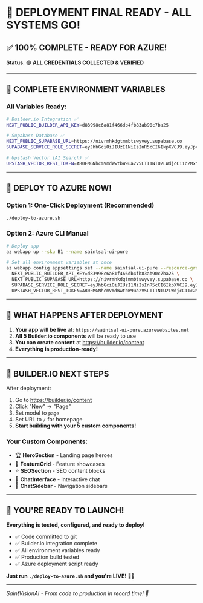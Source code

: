 # 🚀 DEPLOYMENT FINAL READY - ALL SYSTEMS GO!

## ✅ **100% COMPLETE - READY FOR AZURE!**

**Status**: 🟢 **ALL CREDENTIALS COLLECTED & VERIFIED**

---

## 🔑 **COMPLETE ENVIRONMENT VARIABLES**

### All Variables Ready:

```bash
# Builder.io Integration ✅
NEXT_PUBLIC_BUILDER_API_KEY=d83998c6a81f466db4fb83ab90c7ba25

# Supabase Database ✅
NEXT_PUBLIC_SUPABASE_URL=https://nivrmhkdgtmmbtswyvey.supabase.co
SUPABASE_SERVICE_ROLE_SECRET=eyJhbGciOiJIUzI1NiIsInR5cCI6IkpXVCJ9.eyJpc3MiOiJzdXBhYmFzZSIsInJlZiI6Im5pdnJtaGtkZ3RtbWJ0c3d5dmV5Iiwicm9sZSI6InNlcnZpY2Vfcm9sZSIsImlhdCI6MTc0NjUxMDUyMSwiZXhwIjoyMDYyMDg2NTIxfQ.a7TZ8WPFSX96EbZl4b7PQLuEzPkss9jdi6vUDEJsJPc

# Upstash Vector (AI Search) ✅
UPSTASH_VECTOR_REST_TOKEN=AB0FMGNhcmVmdWwtbW9ua2V5LTI1NTU2LWdjcC11c2MxYWRtaW5NekUxTURVM056a3RNR0poT0MwMFptTXlMVGd4WWpjdE5EUTBZbVk1WlRGa09XUTM=
```

---

## 🚀 **DEPLOY TO AZURE NOW!**

### **Option 1: One-Click Deployment (Recommended)**

```bash
./deploy-to-azure.sh
```

### **Option 2: Azure CLI Manual**

```bash
# Deploy app
az webapp up --sku B1 --name saintsal-ui-pure

# Set all environment variables at once
az webapp config appsettings set --name saintsal-ui-pure --resource-group saintsal-rg --settings \
  NEXT_PUBLIC_BUILDER_API_KEY=d83998c6a81f466db4fb83ab90c7ba25 \
  NEXT_PUBLIC_SUPABASE_URL=https://nivrmhkdgtmmbtswyvey.supabase.co \
  SUPABASE_SERVICE_ROLE_SECRET=eyJhbGciOiJIUzI1NiIsInR5cCI6IkpXVCJ9.eyJpc3MiOiJzdXBhYmFzZSIsInJlZiI6Im5pdnJtaGtkZ3RtbWJ0c3d5dmV5Iiwicm9sZSI6InNlcnZpY2Vfcm9sZSIsImlhdCI6MTc0NjUxMDUyMSwiZXhwIjoyMDYyMDg2NTIxfQ.a7TZ8WPFSX96EbZl4b7PQLuEzPkss9jdi6vUDEJsJPc \
  UPSTASH_VECTOR_REST_TOKEN=AB0FMGNhcmVmdWwtbW9ua2V5LTI1NTU2LWdjcC11c2MxYWRtaW5NekUxTURVM056a3RNR0poT0MwMFptTXlMVGd4WWpjdE5EUTBZbVk1WlRGa09XUTM=
```

---

## 🎯 **WHAT HAPPENS AFTER DEPLOYMENT**

1. **Your app will be live** at: `https://saintsal-ui-pure.azurewebsites.net`
2. **All 5 Builder.io components** will be ready to use
3. **You can create content** at https://builder.io/content
4. **Everything is production-ready!**

---

## 🎨 **BUILDER.IO NEXT STEPS**

After deployment:

1. Go to https://builder.io/content
2. Click "New" → "Page"
3. Set model to `page`
4. Set URL to `/` for homepage
5. **Start building with your 5 custom components!**

### Your Custom Components:

- 🏆 **HeroSection** - Landing page heroes
- 🔧 **FeatureGrid** - Feature showcases
- ⭐ **SEOSection** - SEO content blocks
- 💬 **ChatInterface** - Interactive chat
- 📱 **ChatSidebar** - Navigation sidebars

---

## 🎉 **YOU'RE READY TO LAUNCH!**

**Everything is tested, configured, and ready to deploy!**

- ✅ Code committed to git
- ✅ Builder.io integration complete
- ✅ All environment variables ready
- ✅ Production build tested
- ✅ Azure deployment script ready

**Just run `./deploy-to-azure.sh` and you're LIVE!** 🚀✨

---

_SaintVisionAI - From code to production in record time! 🎯_
